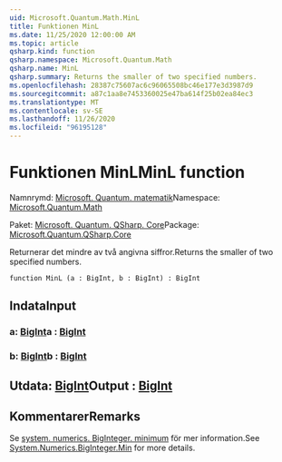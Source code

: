 ```yaml
---
uid: Microsoft.Quantum.Math.MinL
title: Funktionen MinL
ms.date: 11/25/2020 12:00:00 AM
ms.topic: article
qsharp.kind: function
qsharp.namespace: Microsoft.Quantum.Math
qsharp.name: MinL
qsharp.summary: Returns the smaller of two specified numbers.
ms.openlocfilehash: 28387c75607ac6c96065508bc46e177e3d3987d9
ms.sourcegitcommit: a87c1aa8e7453360025e47ba614f25b02ea84ec3
ms.translationtype: MT
ms.contentlocale: sv-SE
ms.lasthandoff: 11/26/2020
ms.locfileid: "96195128"
---
```

# <a name="minl-function"></a><span data-ttu-id="91f1d-102">Funktionen MinL</span><span class="sxs-lookup"><span data-stu-id="91f1d-102">MinL function</span></span>

<span data-ttu-id="91f1d-103">Namnrymd: [Microsoft. Quantum. matematik](xref:Microsoft.Quantum.Math)</span><span class="sxs-lookup"><span data-stu-id="91f1d-103">Namespace: [Microsoft.Quantum.Math](xref:Microsoft.Quantum.Math)</span></span>

<span data-ttu-id="91f1d-104">Paket: [Microsoft. Quantum. QSharp. Core](https://nuget.org/packages/Microsoft.Quantum.QSharp.Core)</span><span class="sxs-lookup"><span data-stu-id="91f1d-104">Package: [Microsoft.Quantum.QSharp.Core](https://nuget.org/packages/Microsoft.Quantum.QSharp.Core)</span></span>


<span data-ttu-id="91f1d-105">Returnerar det mindre av två angivna siffror.</span><span class="sxs-lookup"><span data-stu-id="91f1d-105">Returns the smaller of two specified numbers.</span></span>

```qsharp
function MinL (a : BigInt, b : BigInt) : BigInt
```


## <a name="input"></a><span data-ttu-id="91f1d-106">Indata</span><span class="sxs-lookup"><span data-stu-id="91f1d-106">Input</span></span>

### <a name="a--bigint"></a><span data-ttu-id="91f1d-107">a: [BigInt](xref:microsoft.quantum.lang-ref.bigint)</span><span class="sxs-lookup"><span data-stu-id="91f1d-107">a : [BigInt](xref:microsoft.quantum.lang-ref.bigint)</span></span>




### <a name="b--bigint"></a><span data-ttu-id="91f1d-108">b: [BigInt](xref:microsoft.quantum.lang-ref.bigint)</span><span class="sxs-lookup"><span data-stu-id="91f1d-108">b : [BigInt](xref:microsoft.quantum.lang-ref.bigint)</span></span>





## <a name="output--bigint"></a><span data-ttu-id="91f1d-109">Utdata: [BigInt](xref:microsoft.quantum.lang-ref.bigint)</span><span class="sxs-lookup"><span data-stu-id="91f1d-109">Output : [BigInt](xref:microsoft.quantum.lang-ref.bigint)</span></span>



## <a name="remarks"></a><span data-ttu-id="91f1d-110">Kommentarer</span><span class="sxs-lookup"><span data-stu-id="91f1d-110">Remarks</span></span>

<span data-ttu-id="91f1d-111">Se [system. numerics. BigInteger. minimum](https://docs.microsoft.com/dotnet/api/system.numerics.biginteger.min) för mer information.</span><span class="sxs-lookup"><span data-stu-id="91f1d-111">See [System.Numerics.BigInteger.Min](https://docs.microsoft.com/dotnet/api/system.numerics.biginteger.min) for more details.</span></span>